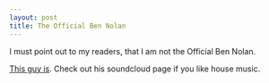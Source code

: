 ```yaml
---
layout: post
title: The Official Ben Nolan
---
```


I must point out to my readers, that I am not the Official Ben Nolan.

[This guy is](https://soundcloud.com/ben-nolan-official/). Check out his soundcloud page if you like house music.